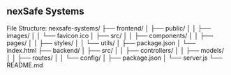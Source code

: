 nexSafe Systems
---------------

File Structure:
nexsafe-systems/
├── frontend/
│   ├── public/
│   │   ├── images/
│   │   └── favicon.ico
│   ├── src/
│   │   ├── components/
│   │   ├── pages/
│   │   ├── styles/
│   │   └── utils/
│   ├── package.json
│   └── index.html
├── backend/
│   ├── src/
│   │   ├── controllers/
│   │   ├── models/
│   │   ├── routes/
│   │   └── config/
│   ├── package.json
│   └── server.js
└── README.md
